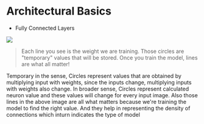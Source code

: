 # Architectural Basics

* Fully Connected Layers

![](https://sds-platform-private.s3-us-east-2.amazonaws.com/uploads/74_blog_image_1.png)

> Each line you see is the weight we are training. Those circles are "temporary" values that will be stored. Once you train the model, lines are what all matter!

Temporary in the sense, Circles represent values that are obtained by multiplying input with weights, since the inputs change, multiplying inputs with weights also change. In broader sense, Circles represent calculated neuron value and these values will change for every input image.
Also those lines in the above image are all what matters because we're training the model to find the right value. And they help in representing the density of connections which inturn indicates the type of model

